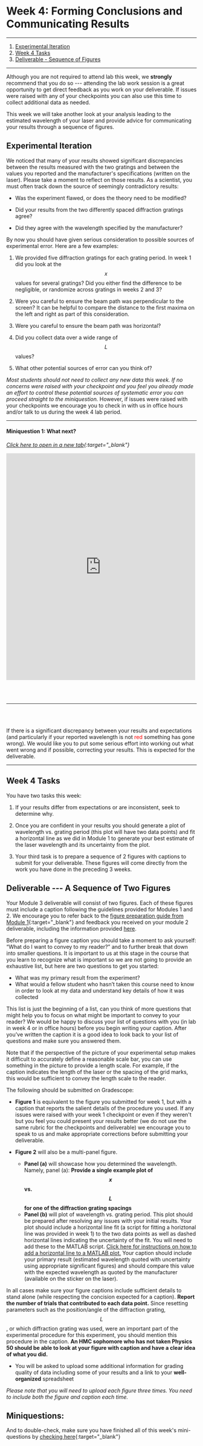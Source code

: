 # Week 4: Forming Conclusions and Communicating Results

--------------
1. [Experimental Iteration](#experimental-iteration)
2. [Week 4 Tasks](#week-4-tasks)
3. [Deliverable - Sequence of Figures](#deliverable)

--------------

Although you are not required to attend lab this week, we **strongly** recommend that you do so --- attending the lab work session is a great opportunity to get direct feedback as you work on your deliverable. If issues were raised with any of your checkpoints you can also use this time to collect additional data as needed.

This week we will take another look at your analysis leading to the estimated wavelength of your laser and provide advice for communicating your results through a sequence of figures.

## Experimental Iteration

We noticed that many of your results showed significant discrepancies between the results measured with the two gratings and between the values you reported and the manufacturer's specifications (written on the laser). Please take a moment to reflect on those results. As a scientist, you must often track down the source of seemingly contradictory  results:

- Was the experiment flawed, or does the theory need to be modified?

- Did your results from the two differently spaced diffraction gratings agree?

- Did they agree with the wavelength specified by the manufacturer?

By now you should have given serious consideration to possible sources of experimental error. Here are a few examples:

1. We provided five diffraction gratings for each grating period. In week 1 did you look at the $$x$$ values for several gratings? Did you either find the difference to be negligible, or randomize across gratings in weeks 2 and 3?

2. Were you careful to ensure the beam path was perpendicular to the screen? It can be helpful to compare the distance to the first maxima on the left and right as part of this consideration.

3. Were you careful to ensure the beam path was horizontal?

4. Did you collect data over a wide range of $$L$$ values?

5. What other potential sources of error can you think of?

*Most students should not need to collect any new data this week. If no concerns were raised with your checkpoint and you feel you already made an effort to control these potential sources of systematic error you can proceed straight to the miniquestion.* However, if issues were raised with your checkpoints we encourage you to check in with us in office hours and/or talk to us during the week 4 lab period.


----------------------

#### Miniquestion 1: What next?

*[Click here to open in a new tab](https://docs.google.com/forms/d/e/1FAIpQLSeF85mLdADYHRDn3v3ciPKl8TPqTIbpI7X9c-1N7DUKFsP9PA/viewform?){:target="_blank"}*

<iframe src="https://docs.google.com/forms/d/e/1FAIpQLSeF85mLdADYHRDn3v3ciPKl8TPqTIbpI7X9c-1N7DUKFsP9PA/viewform?embedded=true" width="500" height="600" frameborder="0" marginheight="0" marginwidth="0">Loading…
</iframe>

<br><br>

------------------------------

<br><br>

If there is a significant discrepancy between your results and expectations (and particularly if your reported wavelength is not <span style="color: #FF0000;">red</span> something has gone wrong). We would like you to put some serious effort into working out what went wrong and if possible, correcting your results. This is expected for the deliverable.



-------------

## Week 4 Tasks

You have two tasks this week:

1. If your results differ from expectations or are inconsistent, seek to determine why.

2. Once you are confident in your results you should generate a plot of wavelength vs. grating period (this plot will have two data points) and fit a horizontal line as we did in Module 1 to generate your best estimate of the laser wavelength and its uncertainty from the plot.

3. Your third task is to prepare a sequence of 2 figures with captions to submit for your deliverable. These figures will come directly from the work you have done in the preceding 3 weeks.



## <a name="deliverable">Deliverable --- A Sequence of Two Figures

Your Module 3 deliverable will consist of two figures. Each of these figures must include a caption following the guidelines provided for Modules 1 and 2. We encourage you to refer back to the [figure preparation guide from Module 1](https://physics-50.github.io/Module-1/week3){:target="_blank"} and feedback you received on your module 2 deliverable, including the information provided [here](https://physics-50.github.io/Module-2/deliverable). 

Before preparing a figure caption you should take a moment to ask yourself: “What do I want to convey to my reader?” and to further break that down into smaller questions. It is important to us at this stage in the course that you learn to recognize what is important so we are not going to provide an exhaustive list, but here are two questions to get you started:

+ What was my primary result from the experiment?
+ What would a fellow student who hasn’t taken this course need to know in order to look at my data and understand key details of how it was collected

This list is just the beginning of a list, can you think of more questions that might help you to focus on what might be important to convey to your reader? We would be happy to discuss your list of questions with you (in lab in week 4 or in office hours) before you begin writing your caption. After you’ve written the caption it is a good idea to look back to your list of questions and make sure you answered them. 


Note that if the perspective of the picture of your experimental setup makes it difficult to accurately define a reasonable scale bar, you can use something in the picture to provide a length scale. For example, if the caption indicates the length of the laser or the spacing of the grid marks, this would be sufficient to convey the length scale to the reader. 

The following should be submitted on Gradescope:

+ **Figure 1** is equivalent to the figure you submitted for week 1, but with a caption that reports the salient details of the procedure you used. If any issues were raised with your week 1 checkpoint or even if they weren't but you feel you could present your results better (we do not use the same rubric for the checkpoints and deliverable) we encourage you to speak to us and make appropriate corrections before submitting your deliverable. 

+ **Figure 2** will also be a multi-panel figure. 
    - **Panel (a)** will showcase how you determined the wavelength. Namely, panel (a):  **Provide a single example plot of $$x$$ vs. $$L$$ for one of the diffraction grating spacings** 
    - **Panel (b)** will plot of wavelength vs. grating period. This plot should be prepared after resolving any issues with your initial results. Your plot should include a horizontal line fit (a script for fitting a horiztonal line was provided in week 1) to the two data points as well as dashed horizontal lines indicating the uncertainty of the fit. You will need to add these to the MATLAB script. [Click here for instructions on how to add a horizontal line to a MATLAB plot.](horizontal) Your caption should include your primary result (estimated wavelength quoted with uncertainty using appropriate significant figures) and should compare this value with the expected wavelength as quoted by the manufacturer (available on the sticker on the laser).
    
    
In all cases make sure your figure captions include sufficient details to stand alone (while respecting the concision expected for a caption). **Report the number of trials that contributed to each data point.** Since resetting parameters such as the position/angle of the diffraction grating, $$L$$, or which diffraction grating was used, were an important part of the experimental procedure for this experiment, you should mention this procedure in the caption. **An HMC sophomore who has not taken Physics 50 should be able to look at your figure with caption and have a clear idea of what you did.**

+ You will be asked to upload some additional information for grading quality of data including some of your results and a link to your **well-organized** spreadsheet

*Please note that you will need to upload each figure three times. You need to include both the figure and caption each time.*

## Miniquestions:

And to double-check, make sure you have finished all of this week's mini-questions by [checking here](mini-questions#week-4){:target="_blank"}

